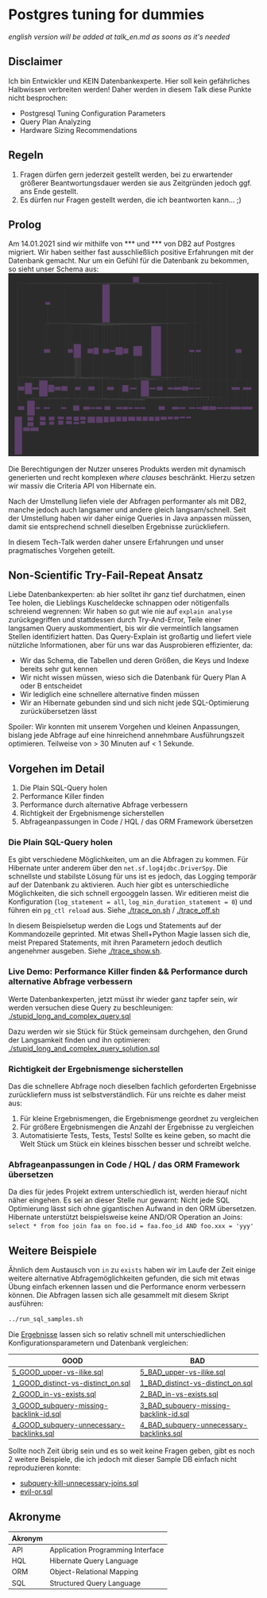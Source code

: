 # Postgres tuning for dummies
_english version will be added at talk_en.md as soons as it's needed_

## Disclaimer
Ich bin Entwickler und KEIN Datenbankexperte. Hier soll kein gefährliches Halbwissen verbreiten werden!
Daher werden in diesem Talk diese Punkte nicht besprochen:
- Postgresql Tuning Configuration Parameters
- Query Plan Analyzing
- Hardware Sizing Recommendations

## Regeln
1) Fragen dürfen gern jederzeit gestellt werden, bei zu erwartender größerer Beantwortungsdauer werden sie aus Zeitgründen jedoch ggf. ans Ende gestellt.
2) Es dürfen nur Fragen gestellt werden, die ich beantworten kann... ;)


## Prolog
Am 14.01.2021 sind wir mithilfe von *** und *** von DB2 auf Postgres migriert.
Wir haben seither fast ausschließlich positive Erfahrungen mit der Datenbank gemacht.
Nur um ein Gefühl für die Datenbank zu bekommen, so sieht unser Schema aus:
![real-schema](./real-schema.png)

Die Berechtigungen der Nutzer unseres Produkts werden mit dynamisch generierten und recht komplexen _where clauses_ beschränkt.
Hierzu setzen wir massiv die Criteria API von Hibernate ein.

Nach der Umstellung liefen viele der Abfragen performanter als mit DB2, manche jedoch auch langsamer und andere gleich langsam/schnell.
Seit der Umstellung haben wir daher einige Queries in Java anpassen müssen, damit sie entsprechend schnell dieselben Ergebnisse zurückliefern.

In diesem Tech-Talk werden daher unsere Erfahrungen und unser pragmatisches Vorgehen geteilt.

## Non-Scientific Try-Fail-Repeat Ansatz
Liebe Datenbankexperten: ab hier solltet ihr ganz tief durchatmen, einen Tee holen, die Lieblings Kuscheldecke schnappen oder nötigenfalls schreiend wegrennen:
Wir haben so gut wie nie auf `explain analyse` zurückgegriffen und stattdessen durch Try-And-Error, Teile einer langsamen Query auskommentiert, bis wir die vermeintlich langsamen Stellen identifiziert hatten.
Das Query-Explain ist großartig und liefert viele nützliche Informationen, aber für uns war das Ausprobieren effizienter, da:
- Wir das Schema, die Tabellen und deren Größen, die Keys und Indexe bereits sehr gut kennen
- Wir nicht wissen müssen, wieso sich die Datenbank für Query Plan A oder B entscheidet
- Wir lediglich eine schnellere alternative finden müssen
- Wir an Hibernate gebunden sind und sich nicht jede SQL-Optimierung zurückübersetzen lässt 

Spoiler: Wir konnten mit unserem Vorgehen und kleinen Anpassungen, bislang jede Abfrage auf eine hinreichend annehmbare Ausführungszeit optimieren. 
Teilweise von > 30 Minuten auf < 1 Sekunde.

## Vorgehen im Detail
1) Die Plain SQL-Query holen
2) Performance Killer finden
3) Performance durch alternative Abfrage verbessern
4) Richtigkeit der Ergebnismenge sicherstellen
5) Abfrageanpassungen in Code / HQL / das ORM Framework übersetzen

### Die Plain SQL-Query holen
Es gibt verschiedene Möglichkeiten, um an die Abfragen zu kommen. Für Hibernate unter anderem über den `net.sf.log4jdbc.DriverSpy`.
Die schnellste und stabilste Lösung für uns ist es jedoch, das Logging temporär auf der Datenbank zu aktivieren.
Auch hier gibt es unterschiedliche Möglichkeiten, die sich schnell ergooggeln lassen. 
Wir editieren meist die Konfiguration (`log_statement = all`, `log_min_duration_statement = 0`) und führen ein `pg_ctl reload` aus.
Siehe [./trace_on.sh](./trace_on.sh) / [./trace_off.sh](./trace_off.sh)

In diesem Beispielsetup werden die Logs und Statements auf der Kommandozeile geprinted.
Mit etwas Shell+Python Magie lassen sich die, meist Prepared Statements, mit ihren Parametern jedoch deutlich angenehmer ausgeben. 
Siehe [./trace_show.sh](./trace_show.sh).

### Live Demo: Performance Killer finden && Performance durch alternative Abfrage verbessern
Werte Datenbankexperten, jetzt müsst ihr wieder ganz tapfer sein, wir werden versuchen diese Query zu beschleunigen: 
[./stupid_long_and_complex_query.sql](./stupid_long_and_complex_query.sql)

Dazu werden wir sie Stück für Stück gemeinsam durchgehen, den Grund der Langsamkeit finden und ihn optimieren:
[./stupid_long_and_complex_query_solution.sql](./stupid_long_and_complex_query_solution.sql)


### Richtigkeit der Ergebnismenge sicherstellen
Das die schnellere Abfrage noch dieselben fachlich geforderten Ergebnisse zurückliefern muss ist selbstverständlich.
Für uns reichte es daher meist aus:
1. Für kleine Ergebnismengen, die Ergebnismenge geordnet zu vergleichen
2. Für größere Ergebnismengen die Anzahl der Ergebnisse zu vergleichen
3. Automatisierte Tests, Tests, Tests! Sollte es keine geben, so macht die Welt Stück um Stück ein kleines bisschen besser und schreibt welche.

### Abfrageanpassungen in Code / HQL / das ORM Framework übersetzen
Da dies für jedes Projekt extrem unterschiedlich ist, werden hierauf nicht näher eingehen. 
Es sei an dieser Stelle nur gewarnt: Nicht jede SQL Optimierung lässt sich ohne gigantischen Aufwand in den ORM übersetzen.
Hibernate unterstützt beispielsweise keine AND/OR Operation an Joins:
`select * from foo join faa on foo.id = faa.foo_id AND foo.xxx = 'yyy'`

## Weitere Beispiele
Ähnlich dem Austausch von `in` zu `exists` haben wir im Laufe der Zeit einige weitere alternative Abfragemöglichkeiten gefunden,
die sich mit etwas Übung einfach erkennen lassen und die Performance enorm verbessern können.
Die Abfragen lassen sich alle gesammelt mit diesem Skript ausführen:
```bash
../run_sql_samples.sh
```
Die [Ergebnisse](../results.md) lassen sich so relativ schnell mit unterschiedlichen Konfigurationsparametern und Datenbank vergleichen:

| GOOD                                                                                                  | BAD                                                                                                 |
|-------------------------------------------------------------------------------------------------------|-----------------------------------------------------------------------------------------------------|
| [5_GOOD_upper-vs-ilike.sql](../sql_samples/5_GOOD_upper-vs-ilike.sql)                                 | [5_BAD_upper-vs-ilike.sql](../sql_samples/5_BAD_upper-vs-ilike.sql)                                 |
| [1_GOOD_distinct-vs-distinct_on.sql](../sql_samples/1_GOOD_distinct-vs-distinct_on.sql)               | [1_BAD_distinct-vs-distinct_on.sql](../sql_samples/1_BAD_distinct-vs-distinct_on.sql)               |
| [2_GOOD_in-vs-exists.sql](../sql_samples/2_GOOD_in-vs-exists.sql )                                    | [2_BAD_in-vs-exists.sql](../sql_samples/2_BAD_in-vs-exists.sql)                                     |
| [3_GOOD_subquery-missing-backlink-id.sql](../sql_samples/3_GOOD_subquery-missing-backlink-id.sql)     | [3_BAD_subquery-missing-backlink-id.sql](../sql_samples/3_BAD_subquery-missing-backlink-id.sql)     |
| [4_GOOD_subquery-unnecessary-backlinks.sql](../sql_samples/4_GOOD_subquery-unnecessary-backlinks.sql) | [4_BAD_subquery-unnecessary-backlinks.sql](../sql_samples/4_BAD_subquery-unnecessary-backlinks.sql) |

Sollte noch Zeit übrig sein und es so weit keine Fragen geben, gibt es noch 2 weitere Beispiele, 
die ich jedoch mit dieser Sample DB einfach nicht reproduzieren konnte:
- [subquery-kill-unnecessary-joins.sql](../sql_samples_not_reproducible/subquery-kill-unnecessary-joins.sql)
- [evil-or.sql](../sql_samples_not_reproducible/evil-or.sql)

## Akronyme
| Akronym |                                   |
|---------|-----------------------------------|
| API     | Application Programming Interface |
| HQL     | Hibernate Query Language          |
| ORM     | Object-Relational Mapping         |
| SQL     | Structured Query Language         |
